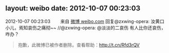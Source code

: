 layout: weibo
date: 2012-10-07 00:23:03
---
<meta name="referrer" content="no-referrer" />

2012-10-07 00:23:03  &nbsp;&nbsp;&nbsp;&nbsp;&nbsp;&nbsp; 来自 <a href="http://weibo.com/" rel="nofollow">微博 weibo.com</a>
回复@zxwing-opera: 汝黄口小儿，焉知哀伤之痛彻~~ //@zxwing-opera: @淡淡的二哀伤 有人比你还哀伤，咋办？
>  抱歉，此微博已被作者删除。查看帮助：http://t.cn/Rfd3rQV
